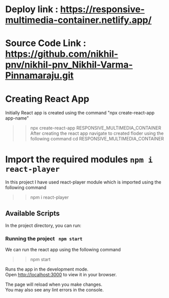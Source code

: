 # Deploy link :  https://responsive-multimedia-container.netlify.app/

# Source Code Link : https://github.com/nikhil-pnv/nikhil-pnv_Nikhil-Varma-Pinnamaraju.git

# Creating React App 

Initially React app is created using the command  "npx create-react-app app-name"
 >> npx create-react-app RESPONSIVE_MULTIMEDIA_CONTAINER
After creating the react app navigate to created floder using the following command
>> cd RESPONSIVE_MULTIMEDIA_CONTAINER

# Import the required modules  `npm i react-player`
In this project I have used react-player module which is imported using the following command
>> npm i react-player

## Available Scripts

In the project directory, you can run:

### Running the project ` npm start`
We can run the react app using the following command 
>> npm start

Runs the app in the development mode.\
Open [http://localhost:3000](http://localhost:3000) to view it in your browser.

The page will reload when you make changes.\
You may also see any lint errors in the console.






